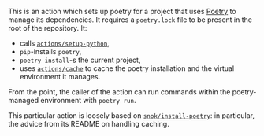 This is an action which sets up poetry for a project that uses [Poetry](https://python-poetry.org/) to manage its dependencies.
It requires a `poetry.lock` file to be present in the root of the repository. It:

- calls [`actions/setup-python`](https://github.com/actions/setup-python),
- `pip`-installs `poetry`,
- `poetry install`-s the current project,
- uses [`actions/cache`](https://github.com/actions/cache) to cache the poetry installation and the virtual environment it manages.

From the point, the caller of the action can run commands within the poetry-managed environment with `poetry run`.

This particular action is loosely based on [`snok/install-poetry`](https://github.com/snok/install-poetry): in particular, the advice from its README on handling caching.